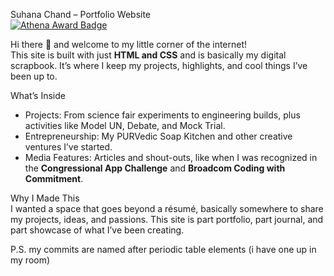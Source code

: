 Suhana Chand – Portfolio Website  
[![Athena Award Badge](https://img.shields.io/endpoint?url=https%3A%2F%2Faward.athena.hackclub.com%2Fapi%2Fbadge)](https://award.athena.hackclub.com?utm_source=readme)

Hi there 👋 and welcome to my little corner of the internet!  
This site is built with just **HTML and CSS** and is basically my digital scrapbook. It’s where I keep my projects, highlights, and cool things I’ve been up to.  

What’s Inside  
- Projects: From science fair experiments to engineering builds, plus activities like Model UN, Debate, and Mock Trial.  
- Entrepreneurship: My PURVedic Soap Kitchen and other creative ventures I’ve started.  
- Media Features: Articles and shout-outs, like when I was recognized in the **Congressional App Challenge** and **Broadcom Coding with Commitment**.  

Why I Made This  
I wanted a space that goes beyond a résumé, basically somewhere to share my projects, ideas, and passions. This site is part portfolio, part journal, and part showcase of what I’ve been creating.

P.S. my commits are named after periodic table elements (i have one up in my room)


